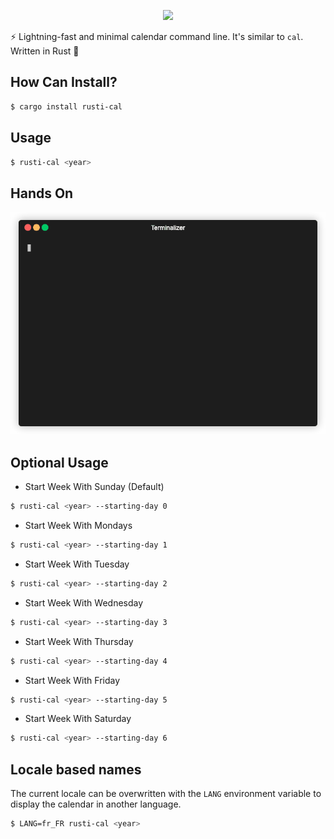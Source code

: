 <p align="center">
  <img src="https://user-images.githubusercontent.com/3329711/116007073-5c9f4380-a5e4-11eb-9d79-aa0aab50c14d.png">
</p>

⚡️ Lightning-fast and minimal calendar command line. It's similar to `cal`.
Written in Rust 🦀

## How Can Install?

```sh
$ cargo install rusti-cal
```

## Usage

```sh
$ rusti-cal <year>
```

## Hands On

![hands-on](./doc/rusti-cal.gif)

## Optional Usage

+ Start Week With Sunday (Default)

```sh
$ rusti-cal <year> --starting-day 0
```

+ Start Week With Mondays

```sh
$ rusti-cal <year> --starting-day 1
```

+ Start Week With Tuesday

```sh
$ rusti-cal <year> --starting-day 2
```

+ Start Week With Wednesday

```sh
$ rusti-cal <year> --starting-day 3
```

+ Start Week With Thursday

```sh
$ rusti-cal <year> --starting-day 4
```

+ Start Week With Friday

```sh
$ rusti-cal <year> --starting-day 5
```

+ Start Week With Saturday

```sh
$ rusti-cal <year> --starting-day 6
```

## Locale based names

The current locale can be overwritten with the `LANG` environment variable to display the calendar in another language.

```sh
$ LANG=fr_FR rusti-cal <year>
```
